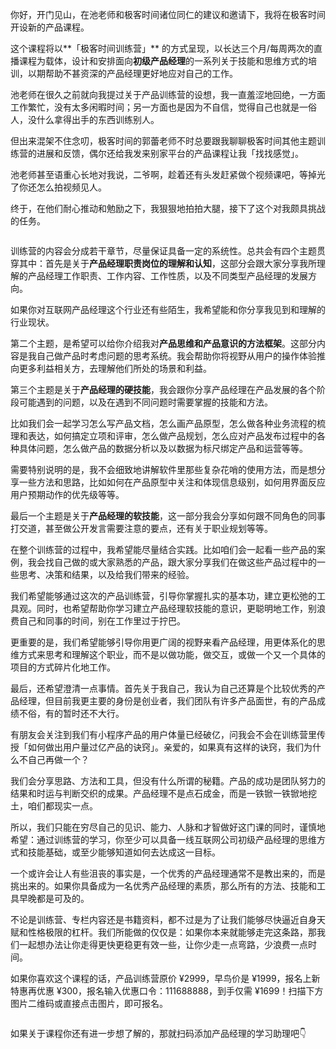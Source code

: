 
你好，开门见山，在池老师和极客时间诸位同仁的建议和邀请下，我将在极客时间开设新的产品课程。

这个课程将以**「极客时间训练营」** 的方式呈现，以长达三个月/每周两次的直播课程为载体，设计和安排面向**初级产品经理**的一系列关于技能和思维方式的培训，以期帮助不甚资深的产品经理更好地应对自己的工作。

池老师在很久之前就向我提过关于产品训练营的设想，我一直羞涩地回绝，一方面工作繁忙，没有太多闲暇时间；另一方面也是因为不自信，觉得自己也就是一俗人，没什么拿得出手的东西训练别人。

但出来混架不住念叨，极客时间的郭蕾老师不时总要跟我聊聊极客时间其他主题训练营的进展和反馈，偶尔还给我发来别家平台的产品课程让我「找找感觉」。

池老师甚至语重心长地对我说，二爷啊，趁着还有头发赶紧做个视频课吧，等掉光了你还怎么拍视频见人。

终于，在他们耐心推动和勉励之下，我狠狠地拍拍大腿，接下了这个对我颇具挑战的任务。

[<img src="https://static001.geekbang.org/resource/image/61/ec/616b7ce5a85868bc83b0a73298fb40ec.jpg" alt="">](https://u.geekbang.org/subject/pm/1000639?utm_source=kol&amp;utm_medium=jiketimeeryezhuanlan1124&amp;utm_term=jiketimeeryezhuanlaneryezhuanlan1124&amp;gk_cus_user_wechatshequn=university)

训练营的内容会分成若干章节，尽量保证具备一定的系统性。总共会有四个主题贯穿其中：首先是关于**产品经理职责岗位的理解和认知**，这部分会跟大家分享我所理解的产品经理工作职责、工作内容、工作性质，以及不同类型产品经理的发展方向。

如果你对互联网产品经理这个行业还有些陌生，我希望能和你分享我见到和理解的行业现状。

第二个主题，是希望可以给你介绍我对**产品思维和产品意识的方法框架**。这部分内容是我自己做产品时考虑问题的思考系统。我会帮助你将视野从用户的操作体验推向更多利益相关方，去理解他们所处的场景和利益。

第三个主题是关于**产品经理的硬技能**，我会跟你分享产品经理在产品发展的各个阶段可能遇到的问题，以及在遇到不同问题时需要掌握的技能和方法。

比如我们会一起学习怎么写产品文档，怎么画产品原型，怎么做各种业务流程的梳理和表达，如何搞定立项和评审，怎么做产品规划，怎么应对产品发布过程中的各种具体问题，怎么做产品的数据分析以及以数据为标尺绑定产品和运营等等。

需要特别说明的是，我不会细致地讲解软件里那些复杂花哨的使用方法，而是想分享一些方法和思路，比如如何在产品原型中关注和体现信息级别，如何用界面反应用户预期动作的优先级等等。

最后一个主题是关于**产品经理的软技能**，这一部分我会分享如何跟不同角色的同事打交道，甚至做公开发言需要注意的要点，还有关于职业规划等等。

在整个训练营的过程中，我希望能尽量结合实践。比如咱们会一起看一些产品的案例，我会找自己做的或大家熟悉的产品，跟大家分享我们在做这些产品过程中的一些思考、决策和结果，以及给我们带来的经验。

我们希望能够通过这次的产品训练营，引导你掌握扎实的基本功，建立更松弛的工具观。同时，也希望帮助你学习建立产品经理软技能的意识，更聪明地工作，别浪费自己和同事的时间，别在工作里过于拧巴。

更重要的是，我们希望能够引导你用更广阔的视野来看产品经理，用更体系化的思维方式来思考和理解这个职业，而不是以做功能，做交互，或做一个又一个具体的项目的方式碎片化地工作。

最后，还希望澄清一点事情。首先关于我自己，我认为自己还算是个比较优秀的产品经理，但目前我更主要的身份是创业者，我们团队有许多产品面世，有的产品成绩不俗，有的暂时还不大行。

有朋友会关注到我们有小程序产品的用户体量已经破亿，问我会不会在训练营里传授「如何做出用户量过亿产品的诀窍」。亲爱的，如果真有这样的诀窍，我们为什么不自己再做一个？

我们会分享思路、方法和工具，但没有什么所谓的秘籍。产品的成功是团队努力的结果和时运与判断交织的成果。产品经理不是点石成金，而是一铁锨一铁锨地挖土，咱们都现实一点。

所以，我们只能在穷尽自己的见识、能力、人脉和才智做好这门课的同时，谨慎地希望：通过训练营的学习，你至少可以具备一线互联网公司初级产品经理的思维方式和技能基础，或至少能够知道如何去达成这一目标。

一个或许会让人有些沮丧的事实是，一个优秀的产品经理通常不是教出来的，而是挑出来的。如果你具备成为一名优秀产品经理的素质，那么所有的方法、技能和工具早晚都是可及的。

不论是训练营、专栏内容还是书籍资料，都不过是为了让我们能够尽快逼近自身天赋和性格极限的杠杆。我们所能做的仅仅是：如果你本来就能够走完这条路，那我们一起想办法让你走得更快更稳更有效一些，让你少走一点弯路，少浪费一点时间。

如果你喜欢这个课程的话，产品训练营原价 ¥2999，早鸟价是 ¥1999，报名上新特惠再优惠 ¥300，报名输入优惠口令：111688888，到手仅需 ¥1699！扫描下方图片二维码或直接点击图片，即可报名。

[<img src="https://static001.geekbang.org/resource/image/61/ec/616b7ce5a85868bc83b0a73298fb40ec.jpg" alt="">](https://u.geekbang.org/subject/pm/1000639?utm_source=kol&amp;utm_medium=jiketimeeryezhuanlan1124&amp;utm_term=jiketimeeryezhuanlaneryezhuanlan1124&amp;gk_cus_user_wechatshequn=university)

如果关于课程你还有进一步想了解的，那就扫码添加产品经理的学习助理吧👇<br>
<img src="https://static001.geekbang.org/resource/image/0c/2b/0ca5812a452a078c037f5021733e812b.png" alt="">
